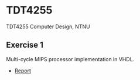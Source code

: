 # TDT4255
TDT4255 Computer Design, NTNU

## Exercise 1
Multi-cycle MIPS processor implementation in VHDL.
* [Report](https://github.com/mathiasose/TDT4255/raw/master/ex1/report/report.pdf)
